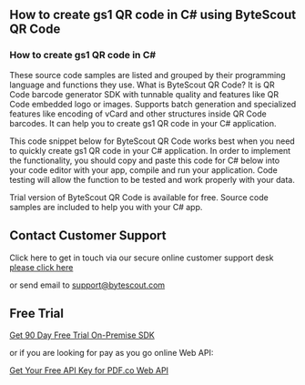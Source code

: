 ## How to create gs1 QR code in C# using ByteScout QR Code

### How to create gs1 QR code in C#

These source code samples are listed and grouped by their programming language and functions they use. What is ByteScout QR Code? It is QR Code barcode generator SDK with tunnable quality and features like QR Code embedded logo or images. Supports batch generation and specialized features like encoding of vCard and other structures inside QR Code barcodes. It can help you to create gs1 QR code in your C# application.

This code snippet below for ByteScout QR Code works best when you need to quickly create gs1 QR code in your C# application. In order to implement the functionality, you should copy and paste this code for C# below into your code editor with your app, compile and run your application. Code testing will allow the function to be tested and work properly with your data.

Trial version of ByteScout QR Code is available for free. Source code samples are included to help you with your C# app.

## Contact Customer Support

Click here to get in touch via our secure online customer support desk [please click here](https://bytescout.zendesk.com/hc/en-us/requests/new?subject=ByteScout%20QR%20Code%20Question)

or send email to [support@bytescout.com](mailto:support@bytescout.com?subject=ByteScout%20QR%20Code%20Question) 

## Free Trial

[Get 90 Day Free Trial On-Premise SDK](https://bytescout.com/download/web-installer?utm_source=github-readme)

or if you are looking for pay as you go online Web API:

[Get Your Free API Key for PDF.co Web API](https://pdf.co/documentation/api?utm_source=github-readme)